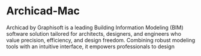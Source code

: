 # Archicad-Mac
Archicad by Graphisoft is a leading Building Information Modeling (BIM) software solution tailored for architects, designers, and engineers who value precision, efficiency, and design freedom. Combining robust modeling tools with an intuitive interface, it empowers professionals to design
